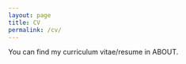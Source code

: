 ```yaml
---
layout: page
title: CV
permalink: /cv/
---
```


You can find my curriculum vitae/resume in ABOUT.

<div style="display:none">
<ul>
	<li><a href="long_cv.pdf">CV</a> (4 pages)</li>
	<li><a href="two_page.pdf">Long resume</a> (2 pages)</li>
	<li><a href="short_cv.pdf">Short resume</a> (1 page)</li>
</ul>
</div>
